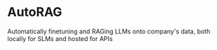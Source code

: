 # AutoRAG
Automatically finetuning and RAGing LLMs onto company's data, both locally for SLMs and hosted for APIs
